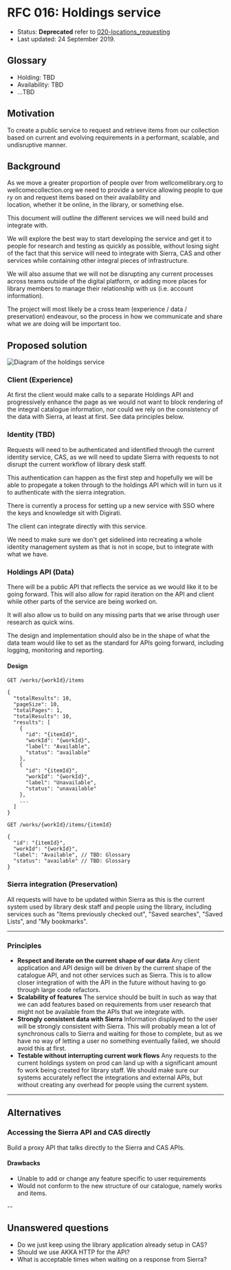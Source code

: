 # **RFC 016: Holdings service**

- Status: **Deprecated** refer to [020-locations_requesting](../020-locations-requesting/README.md)
- Last updated: 24 September 2019.

## Glossary

- Holding: TBD
- Availability: TBD
- ...TBD

## Motivation

To create a public service to request and retrieve items from our collection
based on current and evolving requirements in a performant, scalable, and
undisruptive manner.

## Background

As we move a greater proportion of people over from wellcomelibrary.org to
wellcomecollection.org we need to provide a service allowing people to query on
and request items based on their availability and
location, whether it be online, in the library, or something else.

This document will outline the different services we will need build and
integrate with.

We will explore the best way to start developing the service and get it to
people for research and testing as quickly as possible, without losing sight of
the fact that this service will need to integrate with Sierra, CAS and other
services while containing other integral pieces of infrastructure.

We will also assume that we will not be disrupting any current processes across
teams outside of the digital platform, or adding more places for library members
to manage their relationship with us (i.e. account information).

The project will most likely be a cross team (experience / data / preservation)
endeavour, so the process in how we communicate and share what we are doing will
be important too.

## **Proposed solution**

![Diagram of the holdings service](./holdings_service.png)

### Client (Experience)

At first the client would make calls to a separate Holdings API and
progressively enhance the page as we would not want to block rendering of the
integral catalogue information, nor could we rely on the consistency of the data
with Sierra, at least at first. See data principles below.

### Identity (TBD)

Requests will need to be authenticated and identified through the current
identity service, CAS, as we will need to update Sierra with requests to not
disrupt the current workflow of library desk staff.

This authentication can happen as the first step and hopefully we will be able
to propegate a token through to the holdings API which will in turn us it to
authenticate with the sierra integration.

There is currently a process for setting up a new service with SSO where the
keys and knowledge sit with Digirati.

The client can integrate directly with this service.

We need to make sure we don't get sidelined into recreating a whole identity
management system as that is not in scope, but to integrate with what we have.

### Holdings API (Data)

There will be a public API that reflects the service as we would like it to be
going forward. This will also allow for rapid iteration on the API and client
while other parts of the service are being worked on.

It will also allow us to build on any missing parts that we arise through user
research as quick wins.

The design and implementation should also be in the shape of what the data team
would like to set as the standard for APIs going forward, including logging,
monitoring and reporting.

#### Design

`GET /works/{workId}/items`

```JS
{
  "totalResults": 10,
  "pageSize": 10,
  "totalPages": 1,
  "totalResults": 10,
  "results": [
    {
      "id": "{itemId}",
      "workId": "{workId}",
      "label": "Available",
      "status": "available"
    },
    {
      "id": "{itemId}",
      "workId": "{workId}",
      "label": "Unavailable",
      "status": "unavailable"
    },
    ...
  ]
}
```

`GET /works/{workId}/items/{itemId}`

```JS
{
  "id": "{itemId}",
  "workId": "{workId}",
  "label": "Available", // TBD: Glossary
  "status": "available" // TBD: Glossary
}
```

### Sierra integration (Preservation)

All requests will have to be updated within Sierra as this is the current system
used by library desk staff and people using the library, including services such
as "Items previously checked out", "Saved searches", "Saved Lists", and "My
bookmarks".

---

### **Principles**

- **Respect and iterate on the current shape of our data** Any client
  application and API design will be driven by the current shape of the
  catalogue API, and not other services such as Sierra. This is to allow closer
  integration of with the API in the future without having to go through large
  code refactors.
- **Scalability of features** The service should be built in such as way that we
  can add features based on requirements from user research that might not be
  available from the APIs that we integrate with.
- **Strongly consistent data with Sierra** Information displayed to the user
  will be strongly consistent with Sierra. This will probably mean a lot of
  synchronous calls to Sierra and waiting for those to complete, but as we have
  no way of letting a user no something eventually failed, we should avoid this
  at first.
- **Testable without interrupting current work flows** Any requests to the
  current holdings system on prod can land up with a significant amount fo work
  being created for library staff. We should make sure our systems accurately
  reflect the integrations and external APIs, but without creating any overhead
  for people using the current system.

---

## Alternatives

### Accessing the Sierra API and CAS directly

Build a proxy API that talks directly to the Sierra and CAS APIs.

#### Drawbacks

- Unable to add or change any feature specific to user requirements
- Would not conform to the new structure of our catalogue, namely works and
  items.

--

## Unanswered questions

- Do we just keep using the library application already setup in CAS?
- Should we use AKKA HTTP for the API?
- What is acceptable times when waiting on a response from Sierra?
